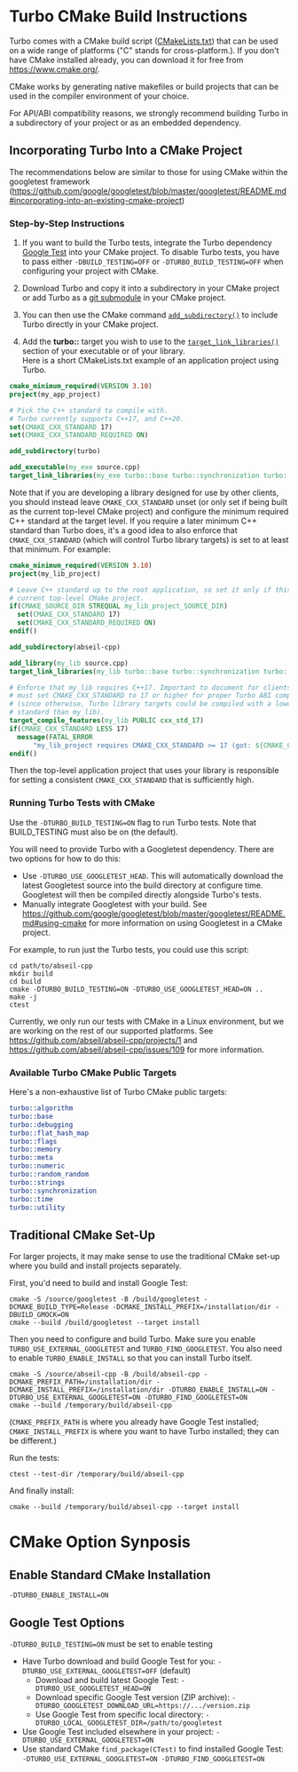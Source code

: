 # Turbo CMake Build Instructions

Turbo comes with a CMake build script ([CMakeLists.txt](../CMakeLists.txt))
that can be used on a wide range of platforms ("C" stands for cross-platform.).
If you don't have CMake installed already, you can download it for free from
<https://www.cmake.org/>.

CMake works by generating native makefiles or build projects that can
be used in the compiler environment of your choice.

For API/ABI compatibility reasons, we strongly recommend building Turbo in a
subdirectory of your project or as an embedded dependency.

## Incorporating Turbo Into a CMake Project

The recommendations below are similar to those for using CMake within the
googletest framework
(<https://github.com/google/googletest/blob/master/googletest/README.md#incorporating-into-an-existing-cmake-project>)

### Step-by-Step Instructions

1. If you want to build the Turbo tests, integrate the Turbo dependency
[Google Test](https://github.com/google/googletest) into your CMake
project. To disable Turbo tests, you have to pass either
`-DBUILD_TESTING=OFF` or `-DTURBO_BUILD_TESTING=OFF` when configuring your
project with CMake.

2. Download Turbo and copy it into a subdirectory in your CMake project or add
Turbo as a [git submodule](https://git-scm.com/docs/git-submodule) in your
CMake project.

3. You can then use the CMake command
[`add_subdirectory()`](https://cmake.org/cmake/help/latest/command/add_subdirectory.html)
to include Turbo directly in your CMake project.

4. Add the **turbo::** target you wish to use to the
[`target_link_libraries()`](https://cmake.org/cmake/help/latest/command/target_link_libraries.html)
section of your executable or of your library.<br>
Here is a short CMakeLists.txt example of an application project using Turbo.

```cmake
cmake_minimum_required(VERSION 3.10)
project(my_app_project)

# Pick the C++ standard to compile with.
# Turbo currently supports C++17, and C++20.
set(CMAKE_CXX_STANDARD 17)
set(CMAKE_CXX_STANDARD_REQUIRED ON)

add_subdirectory(turbo)

add_executable(my_exe source.cpp)
target_link_libraries(my_exe turbo::base turbo::synchronization turbo::strings)
```

Note that if you are developing a library designed for use by other clients, you
should instead leave `CMAKE_CXX_STANDARD` unset (or only set if being built as
the current top-level CMake project) and configure the minimum required C++
standard at the target level. If you require a later minimum C++ standard than
Turbo does, it's a good idea to also enforce that `CMAKE_CXX_STANDARD` (which
will control Turbo library targets) is set to at least that minimum. For
example:

```cmake
cmake_minimum_required(VERSION 3.10)
project(my_lib_project)

# Leave C++ standard up to the root application, so set it only if this is the
# current top-level CMake project.
if(CMAKE_SOURCE_DIR STREQUAL my_lib_project_SOURCE_DIR)
  set(CMAKE_CXX_STANDARD 17)
  set(CMAKE_CXX_STANDARD_REQUIRED ON)
endif()

add_subdirectory(abseil-cpp)

add_library(my_lib source.cpp)
target_link_libraries(my_lib turbo::base turbo::synchronization turbo::strings)

# Enforce that my_lib requires C++17. Important to document for clients that they
# must set CMAKE_CXX_STANDARD to 17 or higher for proper Turbo ABI compatibility
# (since otherwise, Turbo library targets could be compiled with a lower C++
# standard than my_lib).
target_compile_features(my_lib PUBLIC cxx_std_17)
if(CMAKE_CXX_STANDARD LESS 17)
  message(FATAL_ERROR
      "my_lib_project requires CMAKE_CXX_STANDARD >= 17 (got: ${CMAKE_CXX_STANDARD})")
endif()
```

Then the top-level application project that uses your library is responsible for
setting a consistent `CMAKE_CXX_STANDARD` that is sufficiently high.

### Running Turbo Tests with CMake

Use the `-DTURBO_BUILD_TESTING=ON` flag to run Turbo tests.  Note that
BUILD_TESTING must also be on (the default).

You will need to provide Turbo with a Googletest dependency.  There are two
options for how to do this:

* Use `-DTURBO_USE_GOOGLETEST_HEAD`.  This will automatically download the latest
Googletest source into the build directory at configure time.  Googletest will
then be compiled directly alongside Turbo's tests.
* Manually integrate Googletest with your build.  See
https://github.com/google/googletest/blob/master/googletest/README.md#using-cmake
for more information on using Googletest in a CMake project.

For example, to run just the Turbo tests, you could use this script:

```
cd path/to/abseil-cpp
mkdir build
cd build
cmake -DTURBO_BUILD_TESTING=ON -DTURBO_USE_GOOGLETEST_HEAD=ON ..
make -j
ctest
```

Currently, we only run our tests with CMake in a Linux environment, but we are
working on the rest of our supported platforms. See
https://github.com/abseil/abseil-cpp/projects/1 and
https://github.com/abseil/abseil-cpp/issues/109 for more information.

### Available Turbo CMake Public Targets

Here's a non-exhaustive list of Turbo CMake public targets:

```cmake
turbo::algorithm
turbo::base
turbo::debugging
turbo::flat_hash_map
turbo::flags
turbo::memory
turbo::meta
turbo::numeric
turbo::random_random
turbo::strings
turbo::synchronization
turbo::time
turbo::utility
```

## Traditional CMake Set-Up

For larger projects, it may make sense to use the traditional CMake set-up where you build and install projects separately.

First, you'd need to build and install Google Test:
```
cmake -S /source/googletest -B /build/googletest -DCMAKE_BUILD_TYPE=Release -DCMAKE_INSTALL_PREFIX=/installation/dir -DBUILD_GMOCK=ON
cmake --build /build/googletest --target install
```

Then you need to configure and build Turbo. Make sure you enable `TURBO_USE_EXTERNAL_GOOGLETEST` and `TURBO_FIND_GOOGLETEST`. You also need to enable `TURBO_ENABLE_INSTALL` so that you can install Turbo itself.
```
cmake -S /source/abseil-cpp -B /build/abseil-cpp -DCMAKE_PREFIX_PATH=/installation/dir -DCMAKE_INSTALL_PREFIX=/installation/dir -DTURBO_ENABLE_INSTALL=ON -DTURBO_USE_EXTERNAL_GOOGLETEST=ON -DTURBO_FIND_GOOGLETEST=ON
cmake --build /temporary/build/abseil-cpp
```

(`CMAKE_PREFIX_PATH` is where you already have Google Test installed; `CMAKE_INSTALL_PREFIX` is where you want to have Turbo installed; they can be different.)

Run the tests:
```
ctest --test-dir /temporary/build/abseil-cpp
```

And finally install:
```
cmake --build /temporary/build/abseil-cpp --target install
```

# CMake Option Synposis

## Enable Standard CMake Installation

`-DTURBO_ENABLE_INSTALL=ON`

## Google Test Options

`-DTURBO_BUILD_TESTING=ON` must be set to enable testing

- Have Turbo download and build Google Test for you: `-DTURBO_USE_EXTERNAL_GOOGLETEST=OFF` (default)
  - Download and build latest Google Test: `-DTURBO_USE_GOOGLETEST_HEAD=ON`
  - Download specific Google Test version (ZIP archive): `-DTURBO_GOOGLETEST_DOWNLOAD_URL=https://.../version.zip`
  - Use Google Test from specific local directory: `-DTURBO_LOCAL_GOOGLETEST_DIR=/path/to/googletest`
- Use Google Test included elsewhere in your project: `-DTURBO_USE_EXTERNAL_GOOGLETEST=ON`
- Use standard CMake `find_package(CTest)` to find installed Google Test: `-DTURBO_USE_EXTERNAL_GOOGLETEST=ON -DTURBO_FIND_GOOGLETEST=ON`
